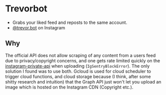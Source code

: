 # Trevorbot
- Grabs your liked feed and reposts to the same account.
- [@trevor.bot](https://www.instagram.com/trevor.bot/) on Instagram
## Why
The official API does not allow scraping of any content from a users feed due to privacy/copyright concerns, and one gets rate limited quickly on the [instagram-private-api](https://github.com/dilame/instagram-private-api) when uploading (`IgSentryBlockError`). The only solution I found was to use both.
Gcloud is used for cloud scheduler to trigger cloud functions, and cloud storage because (I think, after some shitty research and intuition) that the Graph API just won't let you upload an image which is hosted on the Instagram CDN (Copyright etc.).
